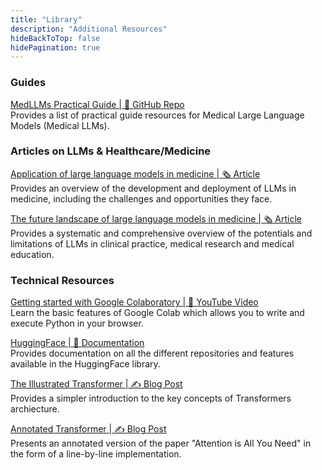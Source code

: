 ```yaml
---
title: "Library"
description: "Additional Resources"
hideBackToTop: false
hidePagination: true
---
```


### Guides

[MedLLMs Practical Guide | 🐙 GitHub Repo](https://github.com/AI-in-Health/MedLLMsPracticalGuide) \
Provides a list of practical guide resources for Medical Large Language Models (Medical LLMs).

### Articles on LLMs & Healthcare/Medicine

[Application of large language models in medicine | 🗞️ Article](https://www.nature.com/articles/s44222-025-00279-5) \
Provides an overview of the development and deployment of LLMs in medicine, including the challenges and opportunities they face.

[The future landscape of large language models in medicine | 🗞️ Article](https://www.nature.com/articles/s43856-023-00370-1) \
Provides a systematic and comprehensive overview of the potentials and limitations of LLMs in clinical practice, medical research and medical education.

### Technical Resources

[Getting started with Google Colaboratory | 🎥 YouTube Video](https://www.youtube.com/watch?v=inN8seMm7UI) \
Learn the basic features of Google Colab which allows you to write and execute Python in your browser.

[HuggingFace | 📄 Documentation](https://dataintensive.net/) \
Provides documentation on all the different repositories and features available in the HuggingFace library.

[The Illustrated Transformer | ✍️ Blog Post](https://jalammar.github.io/illustrated-transformer/) \
Provides a simpler introduction to the key concepts of Transformers archiecture.

[Annotated Transformer | ✍️ Blog Post](https://nlp.seas.harvard.edu/annotated-transformer/) \
Presents an annotated version of the paper "Attention is All You Need" in the form of a line-by-line implementation.
